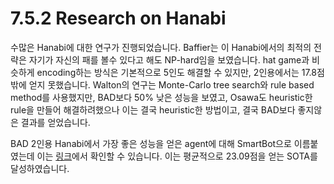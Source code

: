 # 7.5.2 Research on Hanabi

수많은 Hanabi에 대한 연구가 진행되었습니다. Baffier는 이 Hanabi에서의 최적의 전략은 자기가 자신의 패를 볼수 있다고 해도 NP-hard임을 보였습니다. hat game과 비슷하게 encoding하는 방식은 기본적으로 5인도 해결할 수 있지만, 2인용에서는 17.8점밖에 얻지 못했습니다. Walton의 연구는 Monte-Carlo tree search와 rule based method를 사용했지만, BAD보다 50% 낮은 성능을 보였고, Osawa도 heuristic한 rule을 만들어 해결하려했으나 이는 결국 heuristic한 방법이고, 결국 BAD보다 좋지않은 결과를 얻었습니다. 

 BAD 2인용 Hanabi에서 가장 좋은 성능을 얻은 agent에 대해 SmartBot으로 이름붙였는데 이는 [링크](https://github.com/Quuxplusone/Hanabi)에서 확인할 수 있습니다. 이는 평균적으로 23.09점을 얻는 SOTA를 달성하였습니다. 

